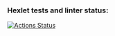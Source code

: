 ### Hexlet tests and linter status:
[![Actions Status](https://github.com/Cristikijian/frontend-project-lvl2/workflows/hexlet-check/badge.svg)](https://github.com/Cristikijian/frontend-project-lvl2/actions)